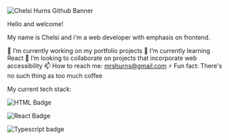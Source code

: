 ![Chelsi Hurns Github Banner](img/github-ReadMe-gitprobanner.png) 

 Hello and welcome! 

 My name is Chelsi and i'm a web developer with emphasis on frontend. 

 🔭 I’m currently working on my portfolio projects
 🌱 I’m currently learning React
 👯 I’m looking to collaborate on projects that incorporate web accessibility 
   📫 How to reach me: mrshurns@gmail.com
  ⚡ Fun fact: There's no such thing as too much coffee

My current tech stack:

![HTML Badge](https://www.flaticon.com/free-icon/html-5_919827) 

![React Badge](https://www.erasmuslifebudapest.com/join-us/front-end-developer)

![Typescript badge](https://miro.medium.com/max/1004/1*ZfCTE6kZArxc0Nr_MybXPQ.png)
